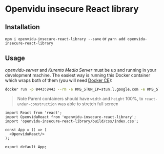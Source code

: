 # Openvidu insecure React library 

## Installation

`npm i openvidu-insecure-react-library --save` or `yarn add openvidu-insecure-react-library `

## Usage

_openvidu-server_ and _Kurento Media Server_ must be up and running in your development machine. The easiest way is running this Docker container which wraps both of them (you will need [Docker CE](https://store.docker.com/search?type=edition&offering=community)):

```bash
docker run -p 8443:8443 --rm -e KMS_STUN_IP=stun.l.google.com -e KMS_STUN_PORT=19302 -e openvidu.secret=MY_SECRET openvidu/openvidu-server-kms
```

> Note Parent containers should have `width` and `height` 100%, to `react-under-construction` was able to stretch full screen

````
import React from 'react';
import OpenviduReact from 'openvidu-insecure-react-library';
import 'openvidu-insecure-react-library/build/css/index.css';

const App = () => (
  <OpenviduReact/>
);

export default App;
````
